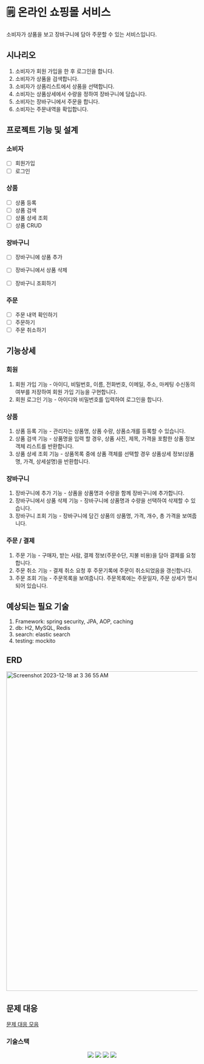 # 🗒 온라인 쇼핑몰 서비스

소비자가 상품을 보고 장바구니에 담아 주문할 수 있는 서비스입니다.

## 시나리오
1. 소비자가 회원 가입을 한 후 로그인을 합니다.
2. 소비자가 상품을 검색합니다.
3. 소비자가 상품리스트에서 상품을 선택합니다.
4. 소비자는 상품상세에서 수량을 정하여 장바구니에 담습니다.
5. 소비자는 장바구니에서 주문을 합니다.
6. 소비자는 주문내역을 확입합니다.

## 프로젝트 기능 및 설계
### 소비자
- [ ] 회원가입 
- [ ] 로그인

### 상품
- [ ] 상품 등록
- [ ] 상품 검색
- [ ] 상품 상세 조회
- [ ] 상품 CRUD

### 장바구니
- [ ] 장바구니에 상품 추가
- [ ] 장바구니에서 상품 삭제
- [ ] 장바구니 조회하기


### 주문
- [ ] 주문 내역 확인하기
- [ ] 주문하기
- [ ] 주문 취소하기

## 기능상세
### 회원
1. 회원 가입 기능 - 아이디, 비밀번호, 이름, 전화번호, 이메일, 주소, 마케팅 수신동의 여부를 저장하여 회원 가입 기능을 구현합니다.
2. 회원 로그인 기능 - 아이디와 비밀번호를 입력하여 로그인을 합니다.

### 상품
1. 상품 등록 기능 - 관리자는 상품명, 상품 수량, 상품소개를 등록할 수 있습니다. 
2. 상품 검색 기능 - 상품명을 입력 할 경우, 상품 사진, 제목, 가격을 포함한 상품 정보객체 리스트를 반환합니다.
3. 상품 상세 조회 기능 - 상품목록 중에 상품 객체를 선택할 경우 상품상세 정보(상품명, 가격, 상세설명)을 반환합니다.

### 장바구니
1. 장바구니에 추가 기능 - 상품을 상품명과 수량을 함께 장바구니에 추가합니다.
2. 장바구니에서 상품 삭제 기능 - 장바구니에 상품명과 수량을 선택하여 삭제할 수 있습니다.
3. 장바구니 조회 기능 - 장바구니에 담긴 상품의 상품명, 가격, 개수, 총 가격을 보여줍니다.

### 주문 / 결제
1. 주문 기능 - 구매자, 받는 사람, 결제 정보(주문수단, 지불 비용)을 담아 결제를 요청합니다.
2. 주문 취소 기능 - 결제 취소 요청 후 주문기록에 주문이 취소되었음을 갱신합니다.
3. 주문 조회 기능 - 주문목록을 보여줍니다. 주문목록에는 주문일자, 주문 상세가 명시되어 있습니다.

## 예상되는 필요 기술
1. Framework: spring security, JPA, AOP, caching
2. db: H2, MySQL, Redis
3. search: elastic search
4. testing: mockito

## ERD 

<img width="841" alt="Screenshot 2023-12-18 at 3 36 55 AM" src="https://github.com/syk25/e-cms/assets/129013571/6fd2ca4b-9a8b-4d5a-b2a0-01f6e11fcd5e">

## 문제 대응
[문제 대응 모음]()

### 기술스택
<div align=center> 
  <img src="https://img.shields.io/badge/java-007396?style=for-the-badge&logo=java&logoColor=white"> 
  <img src="https://img.shields.io/badge/spring-6DB33F?style=for-the-badge&logo=spring&logoColor=white"> 
  <img src="https://img.shields.io/badge/mysql-4479A1?style=for-the-badge&logo=mysql&logoColor=white"> 
  <img src="https://img.shields.io/badge/git-F05032?style=for-the-badge&logo=git&logoColor=white">
</div>


